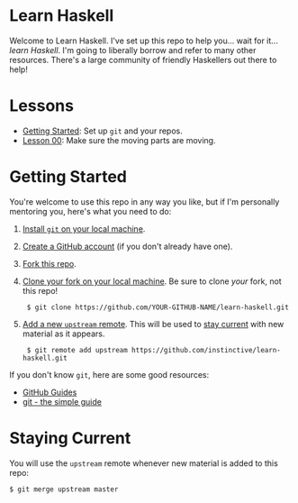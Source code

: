 # Learn Haskell

Welcome to Learn Haskell. I've set up this repo to help you... wait
for it... *learn Haskell*. I'm going to liberally borrow and refer to
many other resources. There's a large community of friendly
Haskellers out there to help!

# Lessons

* [Getting Started](#getting-started): Set up `git` and your repos.
* [Lesson 00](hw00): Make sure the moving parts are moving.

# Getting Started

You're welcome to use this repo in any way you like, but if I'm
personally mentoring you, here's what you need to do:

1. [Install `git` on your local machine](https://git-scm.com/downloads).
1. [Create a GitHub account](github.com/join) (if you don't already have one).
1. [Fork this repo](https://guides.github.com/activities/forking/).
1. [Clone your fork on your local
machine](https://help.github.com/articles/cloning-a-repository/).
Be sure to clone *your* fork, not this repo!

        $ git clone https://github.com/YOUR-GITHUB-NAME/learn-haskell.git

1. [Add a new `upstream` remote](https://help.github.com/articles/adding-a-remote/).
This will be used to [stay current](#staying-current) with new material as it appears.

        $ git remote add upstream https://github.com/instinctive/learn-haskell.git

If you don't know `git`, here are some good resources:
* [GitHub Guides](https://guides.github.com/)
* [git - the simple guide](http://rogerdudler.github.io/git-guide/)

# Staying Current

You will use the `upstream` remote whenever new material is added to this repo:
```
$ git merge upstream master
```

